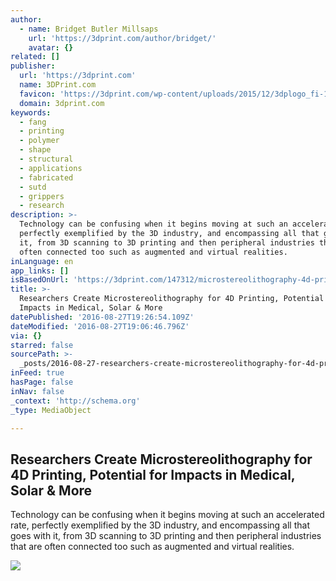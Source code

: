 ```yaml
---
author:
  - name: Bridget Butler Millsaps
    url: 'https://3dprint.com/author/bridget/'
    avatar: {}
related: []
publisher:
  url: 'https://3dprint.com'
  name: 3DPrint.com
  favicon: 'https://3dprint.com/wp-content/uploads/2015/12/3dplogo_fi-1.jpg'
  domain: 3dprint.com
keywords:
  - fang
  - printing
  - polymer
  - shape
  - structural
  - applications
  - fabricated
  - sutd
  - grippers
  - research
description: >-
  Technology can be confusing when it begins moving at such an accelerated rate,
  perfectly exemplified by the 3D industry, and encompassing all that goes with
  it, from 3D scanning to 3D printing and then peripheral industries that are
  often connected too such as augmented and virtual realities.
inLanguage: en
app_links: []
isBasedOnUrl: 'https://3dprint.com/147312/microstereolithography-4d-printing/'
title: >-
  Researchers Create Microstereolithography for 4D Printing, Potential for
  Impacts in Medical, Solar & More
datePublished: '2016-08-27T19:26:54.109Z'
dateModified: '2016-08-27T19:06:46.796Z'
via: {}
starred: false
sourcePath: >-
  _posts/2016-08-27-researchers-create-microstereolithography-for-4d-printing-p.md
inFeed: true
hasPage: false
inNav: false
_context: 'http://schema.org'
_type: MediaObject

---
```

<article style=""><h1>Researchers Create Microstereolithography for 4D Printing, Potential for Impacts in Medical, Solar &amp; More</h1><p>Technology can be confusing when it begins moving at such an accelerated rate, perfectly exemplified by the 3D industry, and encompassing all that goes with it, from 3D scanning to 3D printing and then peripheral industries that are often connected too such as augmented and virtual realities.</p><img src="https://3dprint.com/wp-content/uploads/2016/08/srep31110-f1.jpg" /></article>